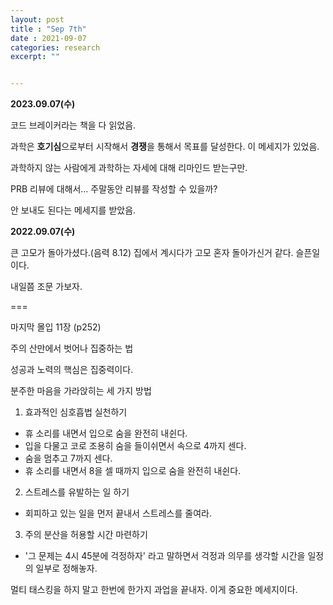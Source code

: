 ```yaml
---
layout: post
title : "Sep 7th"
date : 2021-09-07
categories: research
excerpt: ""


---
```

 

**2023.09.07(수)**

코드 브레이커라는 책을 다 읽었음. 

과학은 **호기심**으로부터 시작해서 **경쟁**을 통해서 목표를 달성한다. 이 메세지가 있었음. 

과학하지 않는 사람에게 과학하는 자세에 대해 리마인드 받는구만. 



PRB 리뷰에 대해서... 주말동안 리뷰를 작성할 수 있을까?

안 보내도 된다는 메세지를 받았음. 




**2022.09.07(수)**


큰 고모가 돌아가셨다.(음력 8.12)  집에서 계시다가 고모 혼자 돌아가신거 같다. 슬픈일이다. 

내일쯤 조문 가보자. 


===

마지막 몰입 11장 (p252)

주의 산만에서 벗어나 집중하는 법

성공과 노력의 핵심은 집중력이다.

분주한 마음을 가라앉히는 세 가지 방법

1. 효과적인 심호흡법 실천하기  
* 휴 소리를 내면서 입으로 숨을 완전히 내쉰다.
* 입을 다물고 코로 조용히 숨을 들이쉬면서 속으로 4까지 센다.
* 숨을 멈추고 7까지 센다.
* 휴 소리를 내면서 8을 셀 때까지 입으로 숨을 완전히 내쉰다.

2. 스트레스를 유발하는 일 하기  
* 회피하고 있는 일을 먼저 끝내서 스트레스를 줄여라.

3. 주의 분산을 허용할 시간 마련하기  
* '그 문제는 4시 45분에 걱정하자' 라고 말하면서 걱정과 의무를 생각할 시간을 일정의 일부로 정해놓자. 

멀티 태스킹을 하지 말고 한번에 한가지 과업을 끝내자. 이게 중요한 메세지이다. 

